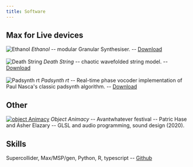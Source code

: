 ```yaml
---
title: Software
---
```


## Max for Live devices

![Ethanol](/software/ethanol.png)
*Ethanol* -- modular Granular Synthesiser. -- [Download](https://github.com/bladelore/ethanol-m4l)
<br></br>
![Death String](/software/death-string.png)
*Death String* -- chaotic wavefolded string model. -- [Download](https://github.com/bladelore/death-string-m4l)
<br></br>
![Padsynth rt](/software/padsynth-rt.png)
*Padsynth rt* -- Real-time phase vocoder implementation of Paul Nasca's classic padsynth algorithm. -- [Download](https://github.com/bladelore/padsynth-rt-m4l)

## Other
[![object Animacy](/software/object-animacy.png)](https://www.objectanimacy.patrickhase.xyz/)
*Object Animacy* -- Avantwhatever festival -- Patric Hase and Asher Elazary -- GLSL and audio programming, sound design (2020).

## Skills
Supercollider, Max/MSP/gen, Python, R, typescript -- [Github](https://github.com/bladelore)
